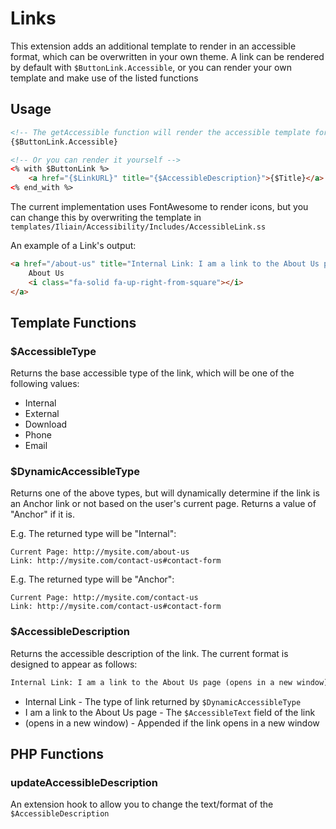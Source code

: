 # Links

This extension adds an additional template to render in an accessible format, which can be overwritten in your own theme. A link can be rendered by default with `$ButtonLink.Accessible`, or you can render your own template and make use of the listed functions

## Usage

```HTML
<!-- The getAccessible function will render the accessible template for you -->
{$ButtonLink.Accessible}

<!-- Or you can render it yourself -->
<% with $ButtonLink %>
    <a href="{$LinkURL}" title="{$AccessibleDescription}">{$Title}</a>
<% end_with %>
```

The current implementation uses FontAwesome to render icons, but you can change this by overwriting the template in `templates/Iliain/Accessibility/Includes/AccessibleLink.ss`

An example of a Link's output:

```HTML
<a href="/about-us" title="Internal Link: I am a link to the About Us page (opens in a new window)" target="_blank" rel="noopener">
    About Us
    <i class="fa-solid fa-up-right-from-square"></i>
</a>
```

## Template Functions

### $AccessibleType

Returns the base accessible type of the link, which will be one of the following values:

- Internal
- External
- Download
- Phone
- Email

### $DynamicAccessibleType 

Returns one of the above types, but will dynamically determine if the link is an Anchor link or not based on the user's current page. Returns a value of "Anchor" if it is.

E.g. The returned type will be "Internal":
```
Current Page: http://mysite.com/about-us
Link: http://mysite.com/contact-us#contact-form
```

E.g. The returned type will be "Anchor":
```
Current Page: http://mysite.com/contact-us
Link: http://mysite.com/contact-us#contact-form
```

### $AccessibleDescription

Returns the accessible description of the link. The current format is designed to appear as follows:

```html
Internal Link: I am a link to the About Us page (opens in a new window)
```

 - Internal Link - The type of link returned by `$DynamicAccessibleType`
 - I am a link to the About Us page - The `$AccessibleText` field of the link
 - (opens in a new window) - Appended if the link opens in a new window

## PHP Functions

### updateAccessibleDescription

An extension hook to allow you to change the text/format of the `$AccessibleDescription`
